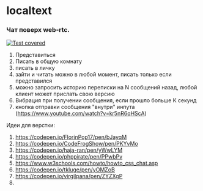 # localtext

### Чат поверх web-rtc.

[![Test covered](https://github.com/asavan/localtext/actions/workflows/static.yml/badge.svg)](https://github.com/asavan/localtext/actions/workflows/static.yml)

1) Представиться
2) Писать в общую комнату
3) писать в личку
4) зайти и читать можно в любой момент, писать только если представился
5) можно запросить историю переписки на N сообщений назад, любой клиент может прислать свою версию
6) Вибрация при получении сообщения, если прошло больше К секунд
7) кнопка отправки сообщения "внутри" инпута (https://www.youtube.com/watch?v=kr5nR6qHScA)


Идеи для верстки:
1) https://codepen.io/FlorinPop17/pen/bJayqM
2) https://codepen.io/CodeFrogShow/pen/PKYvMo
3) https://codepen.io/haja-ran/pen/yWwLYM
4) https://codepen.io/phppirate/pen/PPwbPv
5) https://www.w3schools.com/howto/howto_css_chat.asp
6) https://codepen.io/tkluge/pen/yOMZoB
7) https://codepen.io/virgilpana/pen/ZYZXgP
8) 
